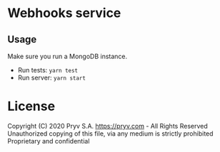 
# Webhooks service

## Usage

Make sure you run a MongoDB instance.

- Run tests: `yarn test`
- Run server: `yarn start`

# License
Copyright (C) 2020 Pryv S.A. https://pryv.com - All Rights Reserved
Unauthorized copying of this file, via any medium is strictly prohibited
Proprietary and confidential